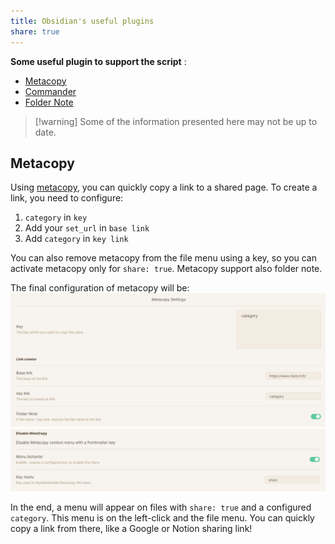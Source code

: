 ```yaml
---
title: Obsidian's useful plugins
share: true
---
```


**Some useful plugin to support the script** :

- [Metacopy](https://github.com/lisandra-dev/obsidian-metacopy)
- [Commander](https://github.com/phibr0/obsidian-commander)
- [Folder Note](https://github.com/LostPaul/obsidian-folder-notes)

> [!warning] Some of the information presented here may not be up to date.

## Metacopy

Using [metacopy](https://github.com/lisandra-dev/obsidian-metacopy), you can quickly copy a link to a shared page. To create a link, you need to configure:

1.  `category` in `key`
2.  Add your `set_url` in `base link`
3.  Add `category` in `key link`

You can also remove metacopy from the file menu using a key, so you can activate metacopy only for `share: true`. Metacopy support also folder note.

The final configuration of metacopy will be:
![](./img/metacopy3.png)
![](./img/metacopy2.png)

In the end, a menu will appear on files with `share: true` and a configured `category`. This menu is on the left-click and the file menu. You can quickly copy a link from there, like a Google or Notion sharing link!

